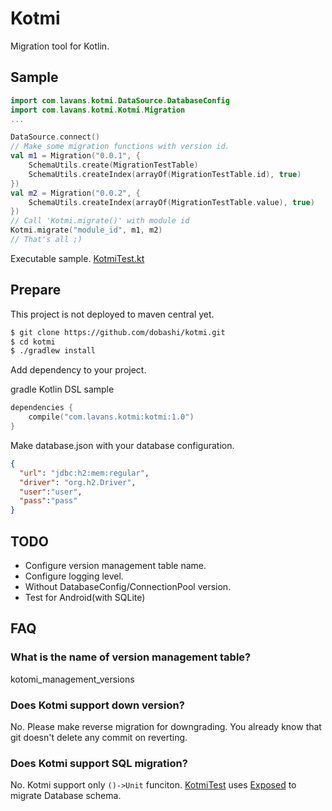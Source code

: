 # Kotmi

Migration tool for Kotlin.

## Sample

```kotlin:Sample.kt
import com.lavans.kotmi.DataSource.DatabaseConfig
import com.lavans.kotmi.Kotmi.Migration
...

DataSource.connect()
// Make some migration functions with version id.
val m1 = Migration("0.0.1", {
    SchemaUtils.create(MigrationTestTable)
    SchemaUtils.createIndex(arrayOf(MigrationTestTable.id), true)
})
val m2 = Migration("0.0.2", {
    SchemaUtils.createIndex(arrayOf(MigrationTestTable.value), true)
})
// Call 'Kotmi.migrate()' with module id
Kotmi.migrate("module_id", m1, m2)
// That's all ;)
```

Executable sample.
[KotmiTest.kt](https://github.com/dobashi/kotmi/blob/master/src/test/kotlin/com/lavans/kotmi/KotmiTest.kt)

## Prepare

This project is not deployed to maven central yet.

```bash
$ git clone https://github.com/dobashi/kotmi.git
$ cd kotmi
$ ./gradlew install
```


Add dependency to your project.

gradle Kotlin DSL sample
```kotlin:build.gradle.kts
dependencies {
    compile("com.lavans.kotmi:kotmi:1.0")
}
```

Make database.json with your database configuration.
```json
{
  "url": "jdbc:h2:mem:regular",
  "driver": "org.h2.Driver",
  "user":"user",
  "pass":"pass"
}

```

## TODO

* Configure version management table name.
* Configure logging level.
* Without DatabaseConfig/ConnectionPool version.
* Test for Android(with SQLite) 

## FAQ

### What is the name of version management table?

kotomi_management_versions

### Does Kotmi support down version?

No. Please make reverse migration for downgrading. You already know that git doesn't delete any commit on reverting.

### Does Kotmi support SQL migration?

No. Kotmi support only `()->Unit` funciton. [KotmiTest](https://github.com/dobashi/kotmi/blob/master/src/test/kotlin/com/lavans/kotmi/KotmiTest.kt) uses [Exposed](https://github.com/JetBrains/Exposed) to migrate Database schema.


<!--
### What is the difference between 'Kotmi' and 'Kotmi-ds'?

'Kotmi-ds' is 'Kotmi with DataSource'. This depends on 'HikariCP' and has some database configuration utilities.
-->

